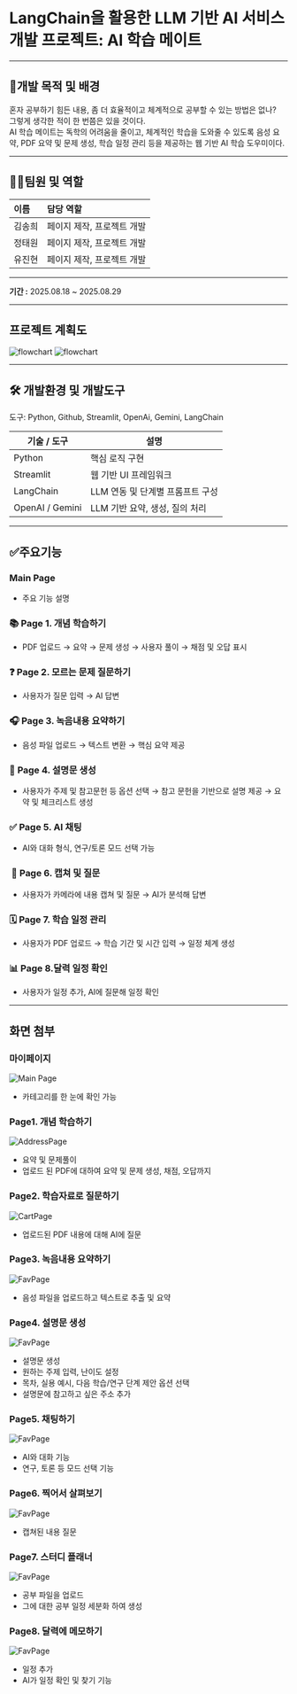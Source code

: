 # LangChain을 활용한 LLM 기반 AI 서비스 개발 프로젝트:   AI 학습 메이트 

***
## 📌개발 목적 및 배경
혼자 공부하기 힘든 내용, 좀 더 효율적이고 체계적으로 공부할 수 있는 방법은 없나?<br> 
그렇게 생각한 적이 한 번쯤은 있을 것이다. <br>
AI 학습 메이트는 독학의 어려움을 줄이고, 체계적인 학습을 도와줄 수 있도록
음성 요약, PDF 요약 및 문제 생성, 학습 일정 관리 등을 제공하는 웹 기반 AI 학습 도우미이다. 


***
## 🧑‍💻팀원 및 역할
| 이름  | 담당 역할           |
|:----|:----------------|
| 김송희 | 페이지 제작, 프로젝트 개발 |
| 정태원 | 페이지 제작, 프로젝트 개발 |
| 유진현 | 페이지 제작, 프로젝트 개발 |
***
**기간 :**  2025.08.18 ~ 2025.08.29
***
## 프로젝트 계획도
![flowchart](doc/flowchart1.png)
![flowchart](doc/flowchart2.png)

***
## 🛠 개발환경 및 개발도구

도구: Python, Github, Streamlit, OpenAi, Gemini, LangChain<br>


| 기술 / 도구         | 설명                                 |
|------------------|------------------------------------|
| Python           | 핵심 로직 구현                        |
| Streamlit        | 웹 기반 UI 프레임워크                  |
| LangChain        | LLM 연동 및 단계별 프롬프트 구성            |
| OpenAI / Gemini | LLM 기반 요약, 생성, 질의 처리           |


***

## ✅주요기능

### Main Page
- 주요 기능 설명

### 📚 **Page 1. 개념 학습하기**
- PDF 업로드 → 요약 → 문제 생성 → 사용자 풀이 → 채점 및 오답 표시  

### ❓ **Page 2. 모르는 문제 질문하기**
- 사용자가 질문 입력 → AI 답변

### 🎧 **Page 3. 녹음내용 요약하기**
- 음성 파일 업로드 → 텍스트 변환 → 핵심 요약 제공  

### 📝 **Page 4. 설명문 생성**
- 사용자가 주제 및 참고문헌 등 옵션 선택  → 참고 문헌을 기반으로 설명 제공 → 요약 및 체크리스트 생성

### ✅ **Page 5. AI 채팅**
- AI와 대화 형식, 연구/토론 모드 선택 가능

### ️ 📸 **Page 6. 캡쳐 및 질문**
- 사용자가 카메라에 내용 캡쳐 및 질문 → AI가 분석해 답변  

### 🗓 **Page 7. 학습 일정 관리**
- 사용자가 PDF 업로드 → 학습 기간 및 시간 입력 → 일정 체계 생성 

### 📊 **Page 8.달력 일정 확인**
- 사용자가 일정 추가, AI에 질문해 일정 확인 

***
## 화면 첨부
### 마이페이지
![Main Page](doc/mainpage.png)
- 카테고리를 한 눈에 확인 가능

### Page1. 개념 학습하기
![AddressPage](doc/page1.png)
- 요약 및 문제풀이
- 업로드 된 PDF에 대하여 요약 및 문제 생성, 채점, 오답까지

### Page2. 학습자료로 질문하기
![CartPage](doc/page2.png)
- 업로드된 PDF 내용에 대해 AI에 질문

### Page3. 녹음내용 요약하기
![FavPage](doc/page3.png)
- 음성 파일을 업로드하고 텍스트로 추출 및 요약

### Page4. 설명문 생성
![FavPage](doc/page4.png)
- 설명문 생성
- 원하는 주제 입력, 난이도 설정
- 목차, 실용 예시, 다음 학습/연구 단계 제안 옵션 선택
- 설명문에 참고하고 싶은 주소 추가

### Page5. 채팅하기 
![FavPage](doc/page5.png)
- AI와 대화 기능
- 연구, 토론 등 모드 선택 기능

### Page6. 찍어서 살펴보기
![FavPage](doc/page6.png)
- 캡쳐된 내용 질문


### Page7. 스터디 플래너 
![FavPage](doc/page7.png)
- 공부 파일을 업로드
- 그에 대한 공부 일정 세분화 하여 생성

### Page8. 달력에 메모하기
![FavPage](doc/page8.png)
- 일정 추가
- AI가 일정 확인 및 찾기 기능
